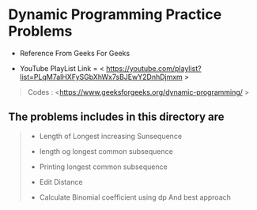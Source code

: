 # Dynamic Programming Practice Problems

* Reference From Geeks For Geeks  

* YouTube PlayList Link = < https://youtube.com/playlist?list=PLqM7alHXFySGbXhWx7sBJEwY2DnhDjmxm > 

> Codes : <https://www.geeksforgeeks.org/dynamic-programming/ >

## The problems includes in this directory are

> * Length of Longest increasing Sunsequence 
>
> * length og longest common subsequence
>
> * Printing longest common subsequence  
>
> * Edit Distance
>
> * Calculate Binomial coefficient using dp And best approach
